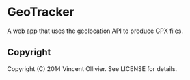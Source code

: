 GeoTracker
==========

A web app that uses the geolocation API to produce GPX files.

Copyright
---------

Copyright (C) 2014 Vincent Ollivier. See LICENSE for details.

